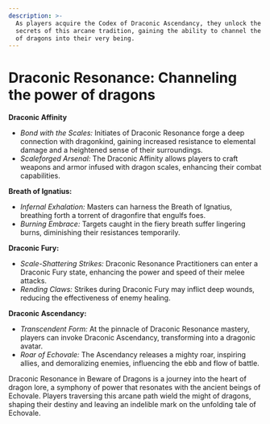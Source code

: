```yaml
---
description: >-
  As players acquire the Codex of Draconic Ascendancy, they unlock the profound
  secrets of this arcane tradition, gaining the ability to channel the raw power
  of dragons into their very being.
---
```


# Draconic Resonance: Channeling the power of dragons

**Draconic Affinity**

* _Bond with the Scales:_ Initiates of Draconic Resonance forge a deep connection with dragonkind, gaining increased resistance to elemental damage and a heightened sense of their surroundings.
* _Scaleforged Arsenal:_ The Draconic Affinity allows players to craft weapons and armor infused with dragon scales, enhancing their combat capabilities.

**Breath of Ignatius:**

* _Infernal Exhalation:_ Masters can harness the Breath of Ignatius, breathing forth a torrent of dragonfire that engulfs foes.
* _Burning Embrace:_ Targets caught in the fiery breath suffer lingering burns, diminishing their resistances temporarily.

**Draconic Fury:**

* _Scale-Shattering Strikes:_ Draconic Resonance Practitioners can enter a Draconic Fury state, enhancing the power and speed of their melee attacks.
* _Rending Claws:_ Strikes during Draconic Fury may inflict deep wounds, reducing the effectiveness of enemy healing.

**Draconic Ascendancy:**

* _Transcendent Form:_ At the pinnacle of Draconic Resonance mastery, players can invoke Draconic Ascendancy, transforming into a dragonic avatar.
* _Roar of Echovale:_ The Ascendancy releases a mighty roar, inspiring allies, and demoralizing enemies, influencing the ebb and flow of battle.

Draconic Resonance in Beware of Dragons is a journey into the heart of dragon lore, a symphony of power that resonates with the ancient beings of Echovale. Players traversing this arcane path wield the might of dragons, shaping their destiny and leaving an indelible mark on the unfolding tale of Echovale.

